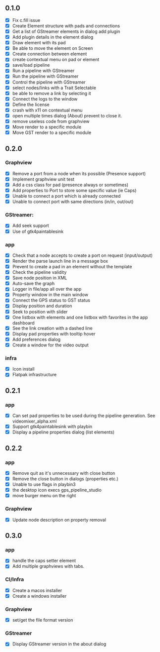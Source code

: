 ## 0.1.0

- [x] Fix c.fill issue
- [x] Create Element structure with pads and connections
- [x] Get a list of GStreamer elements in dialog add plugin
- [x] Add plugin details in the element dialog
- [x] Draw element with its pad
- [x] Be able to move the element on Screen
- [x] Create connection between element
- [x] create contextual menu on pad or element
- [x] save/load pipeline
- [x] Run a pipeline with GStreamer
- [x] Run the pipeline with GStreamer
- [x] Control the pipeline with GStreamer
- [x] select nodes/links with a Trait Selectable
- [x] be able to remove a link by selecting it
- [x] Connect the logs to the window
- [x] Define the license
- [x] crash with x11 on contextual menu
- [x] open multiple times dialog (About) prevent to close it.
- [x] remove useless code from graphview
- [x] Move render to a specific module
- [x] Move GST render to a specific module

## 0.2.0

### Graphview

- [x] Remove a port from a node when its possible (Presence support)
- [x] Implement graphview unit test
- [x] Add a css class for pad (presence always or sometimes)
- [x] Add properties to Port to store some specific value (ie Caps)
- [x] Unable to connect a port which is already connected
- [x] Unable to connect port with same directions (in/in, out/out)

### GStreamer:

- [x] Add seek support
- [x] Use of gtk4paintablesink

### app

- [x] Check that a node accepts to create a port on request (input/output)
- [x] Render the parse launch line in a message box
- [x] Prevent to create a pad in an element without the template
- [x] Check the pipeline validity
- [x] Save node position in XML
- [x] Auto-save the graph
- [x] Logger in file/app all over the app
- [x] Property window in the main window
- [x] Connect the GPS status to GST status
- [x] Display position and duration
- [x] Seek to position with slider
- [x] One listbox with elements and one listbox with favorites in the app dashboard
- [x] See the link creation with a dashed line
- [x] Display pad properties with tooltip hover
- [x] Add preferences dialog
- [x] Create a window for the video output

### infra

- [x] Icon install
- [x] Flatpak infrastructure

## 0.2.1

### app

- [x] Can set pad properties to be used during the pipeline generation. See videomixer_alpha.xml
- [x] Support gtk4paintablesink with playbin
- [x] Display a pipeline properties dialog (list elements)

## 0.2.2

### app

- [x] Remove quit as it's unnecessary with close button
- [x] Remove the close button in dialogs (properties etc.)
- [x] Unable to use flags in playbin3
- [x] the desktop icon execs gps_pipeline_studio
- [x] move burger menu on the right

### Graphview

- [x] Update node description on property removal

## 0.3.0
### app
 - [x] handle the caps setter element
 - [x] Add multiple graphviews with tabs.

### CI/Infra
- [x] Create a macos installer
- [x] Create a windows installer

### Graphview
- [x] set/get the file format version

### GStreamer
- [x] Display GStreamer version in the about dialog